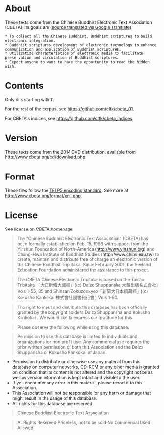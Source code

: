# About

These texts come from the Chinese Buddhist Electronic Text Association (CBETA). Its goals are ([source translated via Google Translate](http://translate.googleusercontent.com/translate_c?depth=1&hl=en&prev=search&rurl=translate.google.com&sl=zh-TW&u=http://www.cbeta.org/intro/index.php&usg=ALkJrhhQCezS_0RwMd29kz4Sal9rD0u3_A)):
```
* To collect all the Chinese Buddhist, Buddhist scriptures to build electronic integration.
* Buddhist scriptures development of electronic technology to enhance communication and application of Buddhist scriptures.
* Utilizatize characteristics of electronic media to facilitate preservation and circulation of Buddhist scriptures.
* Expect anyone to want to have the opportunity to read the hidden wish.
```

# Contents

Only dirs starting with `T`.

For the rest of the corpus, see https://github.com/cltk/cbeta_01.

For CBETA's indices, see https://github.com/cltk/cbeta_indices.

# Version

These texts come from the 2014 DVD distribution, available from http://www.cbeta.org/cd/download.php.

# Format
These files follow the [TEI P5 encoding standard](http://www.tei-c.org/index.xml). See more at http://www.cbeta.org/format/xml.php.

# License

See [license on CBETA homepage](http://www.cbeta.org/copyright_e.htm).

>The "Chinese Buddhist Electronic Text Association" (CBETA) has been formally established on Feb. 15, 1998 with support from the Yinshun Foundation of North-America (http://www.yinshun.org) and Chung-Hwa Institute of Buddhist Studies (http://www.chibs.edu.tw) to create, maintain and distribute free of charge an electronic version of the Chinese Buddhist Triptitaka. Since February 2001, the Seeland Education Foundation administered the assistance to this project.

>The CBETA Chinese Electronic Tripitaka is based on the Taisho Tripitaka 「大正新脩大藏經」((c) Daizo Shuppansha 大藏出版株式會社) Vols 1-55, 85 and Shinsan Zokuzookyoo「新纂大日本續藏經」((c) Kokusho Kankokai 株式會社國書刊行會 ) Vols 1-90.

>The right to input and distribute this database has been officially granted by the copyright holders Daizo Shuppansha and Kokusho Kankokai . We would like to express our gratitude for this.

>Please observe the following while using this database:

>Permission to use this database is limited to individuals and organizations for non profit use. Any commercial use requires the prior written permission of both this Association and the Daizo Shuppansha or Kokusho Kankokai of Japan.
* Permission to distribute or otherwise use any material from this database on computer networks, CD-ROM or any other media is granted on condition that its content is not altered and the copyright notice as well as version information is kept intact and visible to the user.
* If you encounter any error in this material, please report it to this Association.
* This Association will not be responsible for any harm or damage that might result in the usage of this database.
* All rights for this database are reserved
 
> Chinese Buddhist Electronic Text Association

> All Rights Reserved‧Priceless, not to be sold‧No Commercial Used Allowed 
